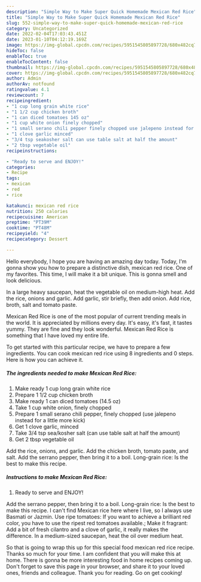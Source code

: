 ```yaml
---
description: "Simple Way to Make Super Quick Homemade Mexican Red Rice"
title: "Simple Way to Make Super Quick Homemade Mexican Red Rice"
slug: 552-simple-way-to-make-super-quick-homemade-mexican-red-rice
category: Uncategorized
date: 2022-02-04T17:03:43.451Z
date: 2023-01-10T04:12:19.169Z
image: https://img-global.cpcdn.com/recipes/5951545805897728/680x482cq70/mexican-red-rice-recipe-main-photo.jpg
hideToc: false
enableToc: true
enableTocContent: false
thumbnail: https://img-global.cpcdn.com/recipes/5951545805897728/680x482cq70/mexican-red-rice-recipe-main-photo.jpg
cover: https://img-global.cpcdn.com/recipes/5951545805897728/680x482cq70/mexican-red-rice-recipe-main-photo.jpg
author: Admin
authorAv: notfound
ratingvalue: 4.1
reviewcount: 7
recipeingredient:
- "1 cup long grain white rice"
- "1 1/2 cup chicken broth"
- "1 can diced tomatoes 145 oz"
- "1 cup white onion finely chopped"
- "1 small serano chili pepper finely chopped use jalepeno instead for a little more kick"
- "1 clove garlic minced"
- "3/4 tsp seakosher salt can use table salt at half the amount"
- "2 tbsp vegetable oil"
recipeinstructions:

- "Ready to serve and ENJOY!"
categories:
- Recipe
tags:
- mexican
- red
- rice

katakunci: mexican red rice 
nutrition: 250 calories
recipecuisine: American
preptime: "PT39M"
cooktime: "PT48M"
recipeyield: "4"
recipecategory: Dessert

---
```



Hello everybody, I hope you are having an amazing day today. Today, I'm gonna show you how to prepare a distinctive dish, mexican red rice. One of my favorites. This time, I will make it a bit unique. This is gonna smell and look delicious.

In a large heavy saucepan, heat the vegetable oil on medium-high heat. Add the rice, onions and garlic. Add garlic, stir briefly, then add onion. Add rice, broth, salt and tomato paste.

Mexican Red Rice is one of the most popular of current trending meals in the world. It is appreciated by millions every day. It's easy, it's fast, it tastes yummy. They are fine and they look wonderful. Mexican Red Rice is something that I have loved my entire life.


To get started with this particular recipe, we have to prepare a few ingredients. You can cook mexican red rice using 8 ingredients and 0 steps. Here is how you can achieve it.

<!--inarticleads1-->

##### The ingredients needed to make Mexican Red Rice:

1. Make ready 1 cup long grain white rice
1. Prepare 1 1/2 cup chicken broth
1. Make ready 1 can diced tomatoes (14.5 oz)
1. Take 1 cup white onion, finely chopped
1. Prepare 1 small serano chili pepper, finely chopped (use jalepeno instead for a little more kick)
1. Get 1 clove garlic, minced
1. Take 3/4 tsp sea/kosher salt (can use table salt at half the amount)
1. Get 2 tbsp vegetable oil


Add the rice, onions, and garlic. Add the chicken broth, tomato paste, and salt. Add the serrano pepper, then bring it to a boil. Long-grain rice: Is the best to make this recipe. 

<!--inarticleads2-->

##### Instructions to make Mexican Red Rice:


1. Ready to serve and ENJOY!

Add the serrano pepper, then bring it to a boil. Long-grain rice: Is the best to make this recipe. I can&#39;t find Mexican rice here where I live, so I always use Basmati or Jazmin. Use ripe tomatoes: If you want to achieve a brilliant red color, you have to use the ripest red tomatoes available.; Make it fragrant: Add a bit of fresh cilantro and a clove of garlic, it really makes the difference. In a medium-sized saucepan, heat the oil over medium heat. 

So that is going to wrap this up for this special food mexican red rice recipe. Thanks so much for your time. I am confident that you will make this at home. There is gonna be more interesting food in home recipes coming up. Don't forget to save this page in your browser, and share it to your loved ones, friends and colleague. Thank you for reading. Go on get cooking!
